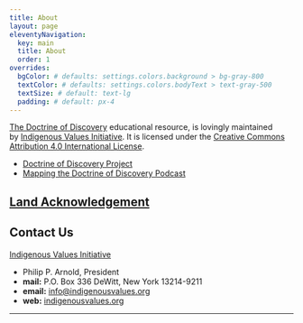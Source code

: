 ```yaml
---
title: About
layout: page
eleventyNavigation:
  key: main
  title: About
  order: 1
overrides:
  bgColor: # defaults: settings.colors.background > bg-gray-800
  textColor: # defaults: settings.colors.bodyText > text-gray-500
  textSize: # default: text-lg
  padding: # default: px-4
---
```

[The Doctrine of Discovery](https://doctrineofdiscovery.org/) educational resource, is lovingly maintained by [Indigenous Values Initiative](https://indigenousvalues.org/). It is licensed under the [Creative Commons Attribution 4.0 International License](https://creativecommons.org/licenses/by/4.0/).

- [Doctrine of Discovery Project](https://doctrineofdiscovery.org)
- [Mapping the Doctrine of Discovery Podcast](https://podcast.doctrineofdiscovery.org)

## [Land Acknowledgement](https://doctrineofdiscovery.org/about/#land-acknowledgement)

## Contact Us
[Indigenous Values Initiative](https://indigenousvalues.org/)
- Philip P. Arnold, President
- **mail:** P.O. Box 336 DeWitt, New York 13214-9211
- **email:** info@indigenousvalues.org
- **web:** [indigenousvalues.org](https://indigenousvalues.org)


---
